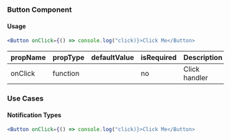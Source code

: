 ### Button Component

#### Usage
```jsx
<Button onClick={() => console.log("click)}>Click Me</Button>
```

| propName | propType | defaultValue | isRequired | Description   |
| -------- | -------- | ------------ | ---------- | ------------- |
| onClick  | function |              | no         | Click handler |

### Use Cases
#### Notification Types
```jsx
<Button onClick={() => console.log("click)}>Click Me</Button>
```